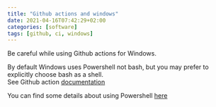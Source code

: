 ```yaml
---
title: "Github actions and windows"
date: 2021-04-16T07:42:29+02:00
categories: [software]
tags: [github, ci, windows]
---
```

Be careful while using Github actions for Windows.

By default Windows uses Powershell not bash, but you may prefer to explicitly choose bash as a shell.  
See Github action [documentation](https://docs.github.com/en/actions/reference/workflow-syntax-for-github-actions#jobsjob_iddefaultsrun)

You can find some details about using Powershell [here](https://github.community/t/environmental-files-on-windows/137631/2)
